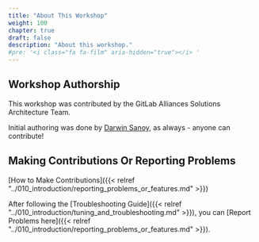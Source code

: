 ```yaml
---
title: "About This Workshop"
weight: 100
chapter: true
draft: false
description: "About this workshop."
#pre: '<i class="fa fa-film" aria-hidden="true"></i> '
---
```


## Workshop Authorship
This workshop was contributed by the GitLab Alliances Solutions Architecture Team.

Initial authoring was done by [Darwin Sanoy](https://gitlab.com/darwinjs), as always - anyone can contribute!

## Making Contributions Or Reporting Problems

[How to  Make Contributions]({{< relref "../010_introduction/reporting_problems_or_features.md" >}})

After following the [Troubleshooting Guide]({{< relref "../010_introduction/tuning_and_troubleshooting.md" >}}), you can [Report Problems here]({{< relref "../010_introduction/reporting_problems_or_features.md" >}}).